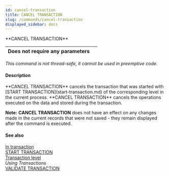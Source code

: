 ```yaml
---
id: cancel-transaction
title: CANCEL TRANSACTION
slug: /commands/cancel-transaction
displayed_sidebar: docs
---
```


<!--REF #_command_.CANCEL TRANSACTION.Syntax-->**CANCEL TRANSACTION**<!-- END REF-->
<!--REF #_command_.CANCEL TRANSACTION.Params-->
| Does not require any parameters |  |
| --- | --- |

<!-- END REF-->

*This command is not thread-safe, it cannot be used in preemptive code.*


#### Description 

<!--REF #_command_.CANCEL TRANSACTION.Summary-->**CANCEL TRANSACTION** cancels the transaction that was started with [START TRANSACTION](start-transaction.md) of the corresponding level in the current process.<!-- END REF--> **CANCEL TRANSACTION** cancels the operations executed on the data and stored during the transaction.

**Note:** **CANCEL TRANSACTION** does not have an effect on any changes made in the current records that were not saved - they remain displayed after the command is executed.

#### See also 

[In transaction](in-transaction.md)  
[START TRANSACTION](start-transaction.md)  
[Transaction level](transaction-level.md)  
*Using Transactions*  
[VALIDATE TRANSACTION](validate-transaction.md)  